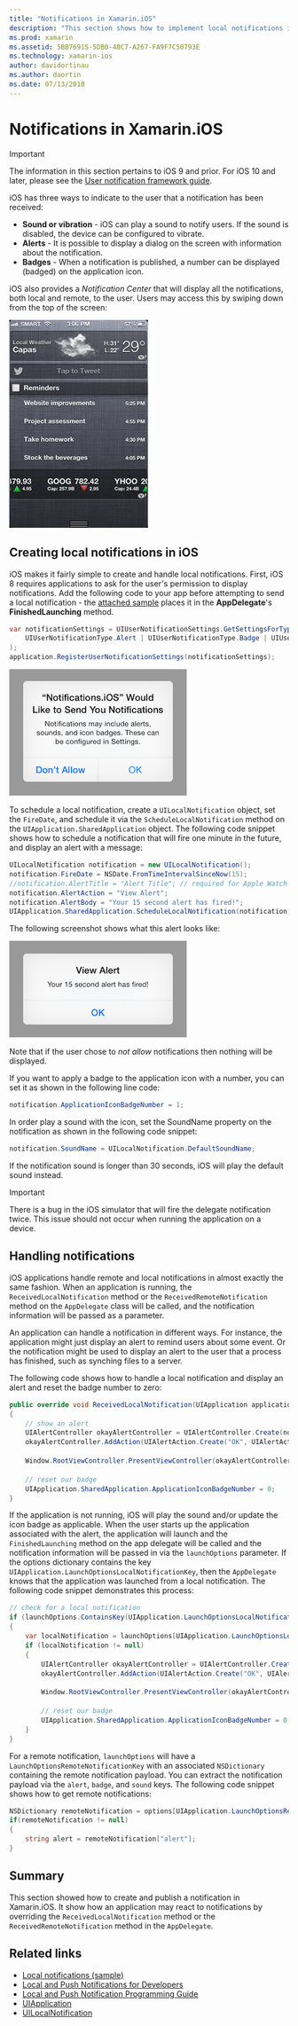 ```yaml
---
title: "Notifications in Xamarin.iOS"
description: "This section shows how to implement local notifications in Xamarin.iOS. It will explain the various UI elements of an iOS notification and discuss the API's involved with creating and displaying a notification."
ms.prod: xamarin
ms.assetid: 5BB76915-5DB0-48C7-A267-FA9F7C50793E
ms.technology: xamarin-ios
author: davidortinau
ms.author: daortin
ms.date: 07/13/2018
---
```

# Notifications in Xamarin.iOS

> [!IMPORTANT]
> The information in this section pertains to iOS 9 and prior. For iOS 10 and later, please see the [User notification framework guide](~/ios/platform/user-notifications/index.md).

iOS has three ways to indicate to the user that a notification has been received:

- **Sound or vibration** - iOS can play a sound to notify users. If the sound is disabled, the device can be configured to vibrate.
- **Alerts** - It is possible to display a dialog on the screen with information about the notification.
- **Badges** - When a notification is published, a number can be displayed (badged) on the application icon.

iOS also provides a *Notification Center* that will display all the notifications, both local and remote, to
the user. Users may access this by swiping down from the top of the screen:

![The Notification Center](local-notifications-in-ios-images/image13.png "The Notification Center")

## Creating local notifications in iOS

iOS makes it fairly simple to create and handle local notifications.
First, iOS 8 requires applications to ask for the user's permission
to display notifications. Add the following code to your app before
attempting to send a local notification - the 
[attached sample](https://docs.microsoft.com/samples/xamarin/ios-samples/localnotifications) 
places it in the **AppDelegate**'s **FinishedLaunching** method.

```csharp
var notificationSettings = UIUserNotificationSettings.GetSettingsForTypes(
    UIUserNotificationType.Alert | UIUserNotificationType.Badge | UIUserNotificationType.Sound, null
);
application.RegisterUserNotificationSettings(notificationSettings);
```

[![Confirming the ability to send a local notification](local-notifications-in-ios-images/image0-sml.png "Confirming the ability to send a local notification")](local-notifications-in-ios-images/image0.png#lightbox)

To schedule a local notification, create a `UILocalNotification` object,
set the `FireDate`, and schedule it via the `ScheduleLocalNotification`
method on the `UIApplication.SharedApplication` object. The following
code snippet shows how to schedule a notification that will fire one
minute in the future, and display an alert with a message:

```csharp
UILocalNotification notification = new UILocalNotification();
notification.FireDate = NSDate.FromTimeIntervalSinceNow(15);
//notification.AlertTitle = "Alert Title"; // required for Apple Watch notifications
notification.AlertAction = "View Alert";
notification.AlertBody = "Your 15 second alert has fired!";
UIApplication.SharedApplication.ScheduleLocalNotification(notification);
```

The following screenshot shows what this alert looks like:

[![](local-notifications-in-ios-images/image2-sml.png "An example alert")](local-notifications-in-ios-images/image2.png#lightbox)

Note that if the user chose to *not allow* notifications then nothing
will be displayed.

If you want to apply a badge to the application icon with a number, you
can set it as shown in the following line code:

```csharp
notification.ApplicationIconBadgeNumber = 1;
```

In order play a sound with the icon, set the SoundName property on the notification as shown in the following code snippet:

```csharp
notification.SoundName = UILocalNotification.DefaultSoundName;
```

If the notification sound is longer than 30 seconds, iOS will play the 
default sound instead.

> [!IMPORTANT]
> There is a bug in the iOS simulator that will fire the delegate notification twice. This issue should not occur when running the application on a device.

## Handling notifications

iOS applications handle remote and local notifications in almost exactly the same fashion. When an application is
running, the `ReceivedLocalNotification` method or the `ReceivedRemoteNotification` method on the `AppDelegate` class will
be called, and the notification information will be passed as a parameter.

An application can handle a notification in different ways. For instance, the application might just display an alert
to remind users about some event. Or the notification might be used to display an alert to the user that a process
has finished, such as synching files to a server.

The following code shows how to handle a local notification and display an alert and reset the badge number to
zero:

```csharp
public override void ReceivedLocalNotification(UIApplication application, UILocalNotification notification)
{
    // show an alert
    UIAlertController okayAlertController = UIAlertController.Create(notification.AlertAction, notification.AlertBody, UIAlertControllerStyle.Alert);
    okayAlertController.AddAction(UIAlertAction.Create("OK", UIAlertActionStyle.Default, null));

    Window.RootViewController.PresentViewController(okayAlertController, true, null);

    // reset our badge
    UIApplication.SharedApplication.ApplicationIconBadgeNumber = 0;
}
```

If the application is not running, iOS will play the sound and/or update the icon badge as applicable. When the user
starts up the application associated with the alert, the application will launch and the `FinishedLaunching` method on
the app delegate will be called and the notification information will be passed in via the `launchOptions` parameter. If the
options dictionary contains the key `UIApplication.LaunchOptionsLocalNotificationKey`, then the `AppDelegate` knows that
the application was launched from a local notification. The following code snippet demonstrates this process:

```csharp
// check for a local notification
if (launchOptions.ContainsKey(UIApplication.LaunchOptionsLocalNotificationKey))
{
    var localNotification = launchOptions[UIApplication.LaunchOptionsLocalNotificationKey] as UILocalNotification;
    if (localNotification != null)
    {
        UIAlertController okayAlertController = UIAlertController.Create(localNotification.AlertAction, localNotification.AlertBody, UIAlertControllerStyle.Alert);
        okayAlertController.AddAction(UIAlertAction.Create("OK", UIAlertActionStyle.Default, null));

        Window.RootViewController.PresentViewController(okayAlertController, true, null);

        // reset our badge
        UIApplication.SharedApplication.ApplicationIconBadgeNumber = 0;
    }
}
```

For a remote notification, `launchOptions` will have a
`LaunchOptionsRemoteNotificationKey` with an associated `NSDictionary`
containing the remote notification payload. You can extract the
notification payload via the `alert`, `badge`, and `sound` keys. The
following code snippet shows how to get remote notifications:

```csharp
NSDictionary remoteNotification = options[UIApplication.LaunchOptionsRemoteNotificationKey];
if(remoteNotification != null)
{
    string alert = remoteNotification["alert"];
}
```

## Summary

This section showed how to create and publish a notification in Xamarin.iOS. It show how an application may react
to notifications by overriding the `ReceivedLocalNotification` method or the `ReceivedRemoteNotification` method in the `AppDelegate`.

## Related links

- [Local notifications (sample)](https://docs.microsoft.com/samples/xamarin/ios-samples/localnotifications)
- [Local and Push Notifications for Developers](https://developer.apple.com/notifications/)
- [Local and Push Notification Programming Guide](https://developer.apple.com/library/prerelease/content/documentation/NetworkingInternet/Conceptual/RemoteNotificationsPG/)
- [UIApplication](http://iosapi.xamarin.com/?link=T%3aMonoTouch.UIKit.UIApplication)
- [UILocalNotification](http://iosapi.xamarin.com/?link=T%3aMonoTouch.UIKit.UILocalNotification)
